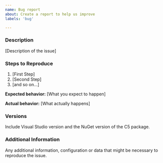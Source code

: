 ```yaml
---
name: Bug report
about: Create a report to help us improve
labels: 'bug'

---
```


### Description
[Description of the issue]

### Steps to Reproduce

1. [First Step]
2. [Second Step]
3. [and so on...]

**Expected behavior:** [What you expect to happen]

**Actual behavior:** [What actually happens]

### Versions

Include Visual Studio version and the NuGet version of the C5 package.

### Additional Information

Any additional information, configuration or data that might be necessary to reproduce the issue.
